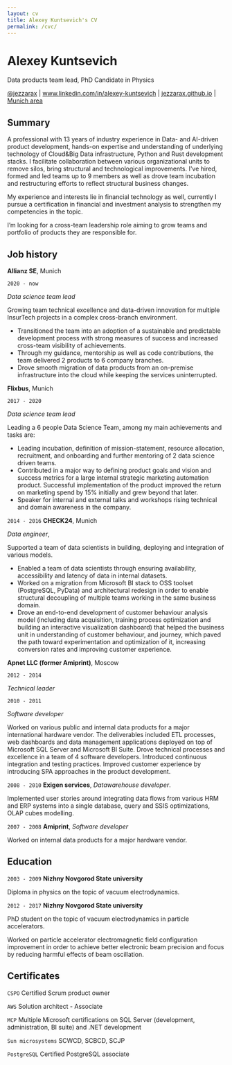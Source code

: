 ```yaml
---
layout: cv
title: Alexey Kuntsevich's CV
permalink: /cvc/
---
```


# Alexey Kuntsevich
Data products team lead, PhD Candidate in Physics

<div id="webaddress">
<a href="https://twitter.com/jezzarax">@jezzarax</a>
| <a href="https://www.linkedin.com/in/alexey-kuntsevich">www.linkedin.com/in/alexey-kuntsevich</a>
| <a href="/blog/">jezzarax.github.io</a>
| <a href="https://goo.gl/maps/jxpZWvSq8uHwnLBC7">Munich area</a>
</div>


## Summary

A professional with 13 years of industry experience in Data- and AI-driven product development, hands-on expertise and understanding of underlying technology of Cloud&Big Data infrastructure, Python and Rust development stacks. I facilitate collaboration between various organizational units to remove silos, bring structural and technological improvements.  I've hired, formed and led teams up to 9 members as well as drove team incubation and restructuring efforts to reflect structural business changes. 

My experience and interests lie in financial technology as well, currently I pursue a certification in financial and investment analysis to strengthen my competencies in the topic.

I’m looking for a cross-team leadership role aiming to grow teams and portfolio of products they are responsible for.




## Job history

__Allianz SE__, Munich

`2020 - now`

*Data science team lead*

Growing team technical excellence and data-driven innovation for multiple InsurTech projects in a complex cross-branch environment.

* Transitioned the team into an adoption of a sustainable and predictable development process with strong measures of success and increased cross-team visibility of achievements.
* Through my guidance, mentorship as well as code contributions, the team delivered 2 products to 6 company branches.
* Drove smooth migration of data products from an on-premise infrastructure into the cloud while keeping the services uninterrupted.


__Flixbus__, Munich

`2017 - 2020`

*Data science team lead*

Leading a 6 people Data Science Team, among my main achievements and tasks are:

* Leading incubation, definition of mission-statement, resource allocation, recruitment, and onboarding and further mentoring of 2 data science driven teams.
* Contributed in a major way to defining product goals and vision and success metrics for a large internal strategic marketing automation product. Successful implementation of the product improved the return on marketing spend by 15% initially and grew beyond that later.
* Speaker for internal and external talks and workshops rising technical and domain awareness in the company.


`2014 - 2016`
__CHECK24__, Munich

*Data engineer*, 

Supported a team of data scientists in building, deploying and integration of various models.

* Enabled a team of data scientists through ensuring availability, accessibility and latency of data in internal datasets.
* Worked on a migration from Microsoft BI stack to OSS toolset (PostgreSQL, PyData) and architectural redesign in order to enable structural decoupling of multiple teams working in the same business domain.
* Drove an end-to-end development of customer behaviour analysis model (including data acquisition, training process optimization and building an interactive visualization dashboard) that helped the business unit in understanding of customer behaviour, and journey, which paved the path toward experimentation and optimization of it, increasing conversion rates and improving customer experience.

__Apnet LLC (former Amiprint)__, Moscow

`2012 - 2014`

*Technical leader*

`2010 - 2011`

*Software developer*

Worked on various public and internal data products for a major international hardware vendor. The deliverables included ETL processes, web dashboards and data management applications deployed on top of Microsoft SQL Server and Microsoft BI Suite. Drove technical processes and excellence in a team of 4 software developers. Introduced continuous integration and testing practices. Improved customer experience by introducing SPA approaches in the product development.

`2008 - 2010`
__Exigen services__, *Datawarehouse developer*. 

Implemented user stories around integrating data flows from various HRM and ERP systems into a single database, query and SSIS optimizations, OLAP cubes modelling.

`2007 - 2008`
__Amiprint__, *Software developer*

Worked on internal data products for a major hardware vendor.



## Education

`2003 - 2009`
__Nizhny Novgorod State university__

Diploma in physics on the topic of vacuum electrodynamics.

`2012 - 2017`
__Nizhny Novgorod State university__

PhD student on the topic of vacuum electrodynamics in particle accelerators.

Worked on particle accelerator electromagnetic field configuration improvement in order to achieve better electronic beam precision and focus by reducing harmful effects of beam oscillation.


## Certificates

`CSPO` Certified Scrum product owner

`AWS` Solution architect - Associate

`MCP` Multiple Microsoft certifications on SQL Server (development, administration, BI suite) and .NET development

`Sun microsystems` SCWCD, SCBCD, SCJP

`PostgreSQL` Certified PostgreSQL associate



<!-- ### Footer

Last updated: February 2020 -->



